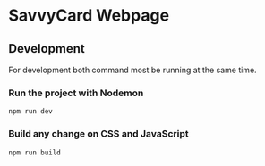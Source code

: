 # SavvyCard Webpage

## Development
For development both command most be running at the same time.

### Run the project with Nodemon
```npm run dev```

### Build any change on CSS and JavaScript
```npm run build```